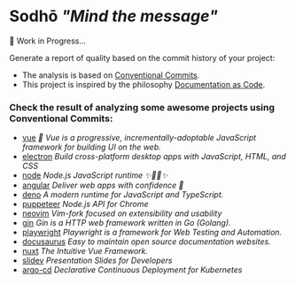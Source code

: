 # **Sodhō** *"Mind the message"*

🚧 Work in Progress...

Generate a report of quality based on the commit history of your project:
- The analysis is based on [Conventional Commits](https://www.conventionalcommits.org/en/v1.0.0).
- This project is inspired by the philosophy [Documentation as Code](https://www.writethedocs.org/guide/docs-as-code/).

### Check the result of analyzing some awesome projects using Conventional Commits:
- [vue](./examples/vue/v2.7.16_SHODO.md) _🖖 Vue is a progressive, incrementally-adoptable JavaScript framework for building UI on the web._
- [electron](./examples/electron/v29.1.4_SHODO.md) _Build cross-platform desktop apps with JavaScript, HTML, and CSS_
- [node](./examples/node/v21.7.1_SHODO.md) _Node.js JavaScript runtime ✨🐢🚀✨_
- [angular](./examples/angular/v17.3.0_SHODO.md) _Deliver web apps with confidence 🚀_
- [deno](./examples/deno/v1.41.3_SHODO.md) _A modern runtime for JavaScript and TypeScript._
- [puppeteer](./examples/puppeteer/v19.2.2_SHODO.md) _Node.js API for Chrome_
- [neovim](./examples/neovim/v0.9.5_SHODO.md) _Vim-fork focused on extensibility and usability_
- [gin](./examples/gin/v1.9.1_SHODO.md) _Gin is a HTTP web framework written in Go (Golang)._
- [playwright](./examples/playwright/v1.42.1_SHODO.md) _Playwright is a framework for Web Testing and Automation._
- [docusaurus](./examples/docusaurus/v3.1.0_SHODO.md) _Easy to maintain open source documentation websites._
- [nuxt](./examples/nuxt/v3.10.3_SHODO.md) _The Intuitive Vue Framework._
- [slidev](./examples/slidev/v0.48.3_SHODO.md) _Presentation Slides for Developers_
- [argo-cd](./examples/argo-cd/v2.10.3_SHODO.md) _Declarative Continuous Deployment for Kubernetes_